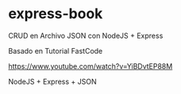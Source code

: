 # express-book
CRUD en Archivo JSON con NodeJS + Express

Basado en Tutorial FastCode

https://www.youtube.com/watch?v=YiBDvtEP88M

NodeJS + Express + JSON
